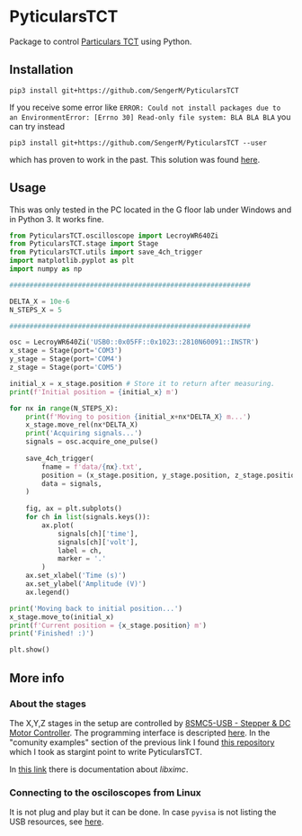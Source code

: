 # PyticularsTCT

Package to control [Particulars TCT](http://particulars.si/) using Python.

## Installation

```
pip3 install git+https://github.com/SengerM/PyticularsTCT
```
If you receive some error like ```ERROR: Could not install packages due to an EnvironmentError: [Errno 30] Read-only file system: BLA BLA BLA``` you can try instead 
```
pip3 install git+https://github.com/SengerM/PyticularsTCT --user
```
which has proven to work in the past. This solution was found [here](https://stackoverflow.com/a/53916143/8849755).

## Usage

This was only tested in the PC located in the G floor lab under Windows and in Python 3. It works fine.

```Python
from PyticularsTCT.oscilloscope import LecroyWR640Zi
from PyticularsTCT.stage import Stage
from PyticularsTCT.utils import save_4ch_trigger
import matplotlib.pyplot as plt
import numpy as np

############################################################

DELTA_X = 10e-6
N_STEPS_X = 5

############################################################

osc = LecroyWR640Zi('USB0::0x05FF::0x1023::2810N60091::INSTR')
x_stage = Stage(port='COM3')
y_stage = Stage(port='COM4')
z_stage = Stage(port='COM5')

initial_x = x_stage.position # Store it to return after measuring.
print(f'Initial position = {initial_x} m')

for nx in range(N_STEPS_X):
    print(f'Moving to position {initial_x+nx*DELTA_X} m...')
    x_stage.move_rel(nx*DELTA_X)
    print('Acquiring signals...')
    signals = osc.acquire_one_pulse()
    
    save_4ch_trigger(
        fname = f'data/{nx}.txt',
        position = (x_stage.position, y_stage.position, z_stage.position),
        data = signals,
    )
    
    fig, ax = plt.subplots()
    for ch in list(signals.keys()):
        ax.plot(
            signals[ch]['time'],
            signals[ch]['volt'],
            label = ch, 
            marker = '.'
        )
    ax.set_xlabel('Time (s)')
    ax.set_ylabel('Amplitude (V)')
    ax.legend()

print('Moving back to initial position...')
x_stage.move_to(initial_x)
print(f'Current position = {x_stage.position} m')
print('Finished! :)')

plt.show()
```

## More info

### About the stages

The X,Y,Z stages in the setup are controlled by [8SMC5-USB - Stepper & DC Motor Controller](http://www.standa.lt/products/catalog/motorised_positioners?item=525). The programming interface is descripted [here](https://doc.xisupport.com/en/8smc5-usb/8SMCn-USB/Programming.html). In the "comunity examples" section of the previous link I found [this repository](https://github.com/Negrebetskiy/Attenuator) which I took as stargint point to write PyticularsTCT.

In [this link](https://libximc.xisupport.com/doc-en/index.html) there is documentation about *libximc*.

### Connecting to the osciloscopes from Linux

It is not plug and play but it can be done. In case ```pyvisa``` is not listing the USB resources, see [here](https://stackoverflow.com/questions/66480203/pyvisa-not-listing-usb-instrument-on-linux/66480539#66480539).
